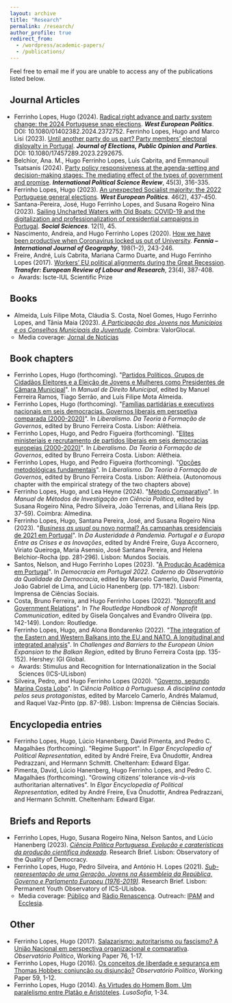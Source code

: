 ```yaml
---
layout: archive
title: "Research"
permalink: /research/
author_profile: true
redirect_from: 
  - /wordpress/academic-papers/
  - /publications/
---
```


Feel free to email me if you are unable to access any of the publications listed below.

<style>
  ul {
    padding-left: 15px; /* Diminua este valor para reduzir o espaçamento à esquerda */
  }
  
  ul li {
    margin-left: -5px; /* Diminua este valor para reduzir o espaçamento à esquerda dos itens */
  }
</style>


## Journal Articles

* Ferrinho Lopes, Hugo (2024). [Radical right advance and party system change: the 2024 Portuguese snap elections](https://doi.org/10.1080/01402382.2024.2372752). <b><i>West European Politics</i></b>. DOI: 10.1080/01402382.2024.2372752.
<span style="list-style-type: none; padding-left: 0;">Ferrinho Lopes, Hugo and Marco Lisi (2023). [Until another party do us part? Party members’ electoral disloyalty in Portugal](https://doi.org/10.1080/17457289.2023.2292675). <b><i>Journal of Elections, Public Opinion and Parties</i></b>. DOI: 10.1080/17457289.2023.2292675.</span> 
* Belchior, Ana. M., Hugo Ferrinho Lopes, Luís Cabrita, and Emmanouil Tsatsanis (2024). [Party policy responsiveness at the agenda-setting and decision-making stages: The mediating effect of the types of government and promise](https://journals.sagepub.com/doi/pdf/10.1177/01925121231155140). <b><i>International Political Science Review</i></b>, 45(3), 316-335. 
* Ferrinho Lopes, Hugo (2023). [An unexpected Socialist majority: the 2022 Portuguese general elections](https://www.tandfonline.com/doi/pdf/10.1080/01402382.2022.2070983?casa_token=LcYisGvvnAgAAAAA:crAT_E-1iAN4OAOFmhm-S3WVaQplB5ayAlIESzTYBNLhh7yegYlg9JL5K7w0uOAvdUJYpASwsS0Lwg). <b><i>West European Politics</i></b>. 46(2), 437-450. 
* Santana-Pereira, José, Hugo Ferrinho Lopes, and Susana Rogeiro Nina (2023). [Sailing Uncharted Waters with Old Boats: COVID-19 and the digitalization and professionalization of presidential campaigns in Portugal](https://www.mdpi.com/2076-0760/12/1/45). <b><i>Social Sciences</i></b>. 12(1), 45.
* Nascimento, Andreia, and Hugo Ferrinho Lopes (2020). [How we have been productive when Coronavirus locked us out of University](https://repositorio.ul.pt/bitstream/10451/45557/1/ICS_ANascimento_How.pdf). <b><i>Fennia – International Journal of Geography</i></b>, 198(1–2), 243-246.
* Freire, André, Luís Cabrita, Mariana Carmo Duarte, and Hugo Ferrinho Lopes (2017). [Workers’ EU political alignments during the Great Recession](https://journals.sagepub.com/doi/10.1177/1024258917696239). <b><i>Transfer: European Review of Labour and Research</i></b>, 23(4), 387-408. 
  * Awards: Iscte-IUL Scientific Prize 


## Books

* Almeida, Luís Filipe Mota, Cláudia S. Costa, Noel Gomes, Hugo Ferrinho Lopes, and Tânia Maia (2023). <i>[A Participação dos Jovens nos Municípios e os Conselhos Municipais da Juventude](https://www.aevst.com/wp-content/uploads/2023/10/Livro-Conselhos-Municipais-de-Juventude-1.pdf)</i>. Coimbra: ValorGlocal.
  * Media coverage: [Jornal de Notícias](https://www.jn.pt/2122761049/metade-dos-municipios-nao-tem-conselho-municipal-da-juventude/)
 
    
## Book chapters

* Ferrinho Lopes, Hugo (forthcoming). "[Partidos Políticos, Grupos de Cidadãos Eleitores e a Eleição de Jovens e Mulheres como Presidentes de Câmara Municipal](https://www.dropbox.com/scl/fi/quffmnopfq3qx3gtwwjk0/HFerrinhoLopes_Chapter_PartidosGCE_PCM.pdf?rlkey=t55ypdlxgd6qf5h5iiq2swnjw&dl=0)". In <i>Manual de Direito Municipal</i>, edited by Manuel Ferreira Ramos, Tiago Serrão, and Luís Filipe Mota Almeida. 
* Ferrinho Lopes, Hugo (forthcoming). "[Famílias partidárias e executivos nacionais em seis democracias. Governos liberais em perspetiva comparada (2000-2020)](https://www.dropbox.com/scl/fi/hf44y9qdykj2nb09iu0ro/Cap-tulo-4.-HFL-v4-22-04-2023.pdf?rlkey=755p0lmrze7v393d4y7vzpgqr&dl=0)". In <i>Liberalismo. Da Teoria à Formação de Governos</i>, edited by Bruno Ferreira Costa. Lisbon: Alêtheia.
* Ferrinho Lopes, Hugo, and Pedro Figueira (forthcoming). "[Elites ministeriais e recrutamento de partidos liberais em seis democracias europeias (2000-2020)](https://www.dropbox.com/scl/fi/z17g0h2ywzdnowywkddy5/Cap-tulo-5.-HFL-PF-vf-22-04-2023.pdf?rlkey=xp6j91u7a8by0paju80bffbb9&dl=0)". In <i>Liberalismo. Da Teoria à Formação de Governos</i>, edited by Bruno Ferreira Costa. Lisbon: Alêtheia.
* Ferrinho Lopes, Hugo, and Pedro Figueira (forthcoming). "[Opções metodológicas fundamentais](https://www.dropbox.com/scl/fi/3ncmdayno2j9lun5thwcw/Cap-tulo-metodol-gico-v9-22-04-2023.pdf?rlkey=l7y8zgnbhfpgd4k6ndgmn883k&dl=0)". In <i>Liberalismo. Da Teoria à Formação de Governos</i>, edited by Bruno Ferreira Costa. Lisbon: Alêtheia. (Autonomous chapter with the empirical strategy of the two chapters above)
* Ferrinho Lopes, Hugo, and Lea Heyne (2024). "[Método Comparativo](https://www.dropbox.com/scl/fi/0xgf0fd9gc2z6n7pjk80v/Cap.-M-todo-Comparativo-em-Ci-ncia-Pol-tica-rev.-HFL-LH-05-04-2023.pdf?rlkey=hwzct3f97scyk4p3orb1qdnaz&dl=0)". In <i>Manual de Métodos de Investigação em Ciência Política</i>, edited by Susana Rogeiro Nina, Pedro Silveira, João Terrenas, and Liliana Reis (pp. 37-59). Coimbra: Almedina.
* Ferrinho Lopes, Hugo, Santana Pereira, José, and Susana Rogeiro Nina (2023). "[<i>Business as usual</i> ou novo normal? As campanhas presidenciais de 2021 em Portugal](https://www.dropbox.com/scl/fi/4nqlax0pmlvv7ntzaaqvz/2023-Chapter-Mundos-Sociais.pdf?rlkey=4xge3q048ov8ddjs5ruwdnawu&dl=0)". In <i>Da Austeridade à Pandemia. Portugal e a Europa Entre as Crises e as Inovações</i>, edited by André Freire, Guya Accornero, Viriato Queiroga, Maria Asensio, José Santana Pereira, and Helena Belchior-Rocha (pp. 281-296). Lisbon: Mundos Sociais.
* Santos, Nelson, and Hugo Ferrinho Lopes (2023). "[A Produção Académica em Portugal](https://www.dropbox.com/scl/fi/fttp8exx8o54psl7q5x0z/2023-Chapter-OQD-ICS.pdf?rlkey=7fr7yzjgk60jbkn5qfco3rr6q&dl=0)". In <i>Democracia em Portugal 2022. Caderno do Observatório da Qualidade da Democracia</i>, edited by Marcelo Camerlo, David Pimenta, João Gabriel de Lima, and Lúcio Hanenberg (pp. 171-182). Lisbon: Imprensa de Ciências Sociais.
* Costa, Bruno Ferreira, and Hugo Ferrinho Lopes (2022). "[Nonprofit and Government Relations](https://www.taylorfrancis.com/chapters/edit/10.4324/9781003170563-18/nonprofit-government-relations-bruno-ferreira-costa-hugo-ferrinho-lopes?context=ubx&refId=e7773832-d07f-49c1-99e2-9634eed1fd0d)". In <i>The Routledge Handbook of Nonprofit Communication</i>, edited by Gisela Gonçalves and Evandro Oliveira (pp. 142-149). London: Routledge.
* Ferrinho Lopes, Hugo, and Alona Bondarenko (2022). "[The integration of the Eastern and Western Balkans into the EU and NATO. A longitudinal and integrated analysis](https://www.igi-global.com/chapter/the-integration-of-the-eastern-and-western-balkans-into-the-eu-and-nato/295606)". In <i>Challenges and Barriers to the European Union Expansion to the Balkan Region</i>, edited by Bruno Ferreira Costa (pp. 135-152). Hershey: IGI Global.
  * Awards: Stimulus and Recognition for Internationalization in the Social Sciences (ICS-ULisbon)
* Silveira, Pedro, and Hugo Ferrinho Lopes (2020). "[Governo, segundo Marina Costa Lobo](https://repositorio.ul.pt/bitstream/10451/47033/1/ICS_MCamerlo_Ciencia.pdf)". In <i>Ciência Política à Portuguesa. A disciplina contada pelos seus protagonistas</i>, edited by Marcelo Camerlo, Andrés Malamud, and Raquel Vaz-Pinto (pp. 87-98). Lisbon: Imprensa de Ciências Sociais.


## Encyclopedia entries
- Ferrinho Lopes, Hugo, Lúcio Hanenberg, David Pimenta, and Pedro C. Magalhães (forthcoming). "Regime Support". In <i>Elgar Encyclopedia of Political Representation</i>, edited by André Freire, Eva Önudottir, Andrea Pedrazzani, and Hermann Schmitt. Cheltenham: Edward Elgar.
- Pimenta, David, Lúcio Hanenberg, Hugo Ferrinho Lopes, and Pedro C. Magalhães (forthcoming). "Growing citizens’ tolerance <i>vis-à-vis</i> authoritarian alternatives". In <i>Elgar Encyclopedia of Political Representation</i>, edited by André Freire, Eva Önudottir, Andrea Pedrazzani, and Hermann Schmitt. Cheltenham: Edward Elgar.

  
## Briefs and Reports

* Ferrinho Lopes, Hugo, Susana Rogeiro Nina, Nelson Santos, and Lúcio Hanenberg (2023). <i>[Ciência Política Portuguesa. Evolução e caraterísticas da produção científica indexada](https://oqd.ics.ulisboa.pt/webwp/wp-content/uploads/2023/01/2023-Research-Brief-OQD-1.pdf)</i>. Research Brief. Lisbon: Observatory of the Quality of Democracy.
* Ferrinho Lopes, Hugo, Pedro Silveira, and António H. Lopes (2021). <i>[Sub-representação de uma Geração. Jovens na Assembleia da República, Governo e Parlamento Europeu (1976-2019)](https://www.opj.ics.ulisboa.pt/wp-content/uploads/ICS-Policy-Brief-2021.pdf)</i>. Research Brief. Lisbon: Permanent Youth Observatory of ICS-ULisboa.
  * Media coverage: [Público](https://www.publico.pt/2022/11/28/politica/noticia/aqui-ninguem-tweetou-debate-jovens-mostraram-querem-participar-2029537) and [Rádio Renascença](https://rr.sapo.pt/especial%5C/politica/2022/01/27/pedro-silveira-os-governos-nao-podem-ser-um-one-man-show/269893/). Outreach: [IPAM](https://www.ipam.pt/blog/participacao-jovem-na-era-digital/) and [Ecclesia](https://agencia.ecclesia.pt/portal/ha-uma-sub-representacao-cronica-das-novas-geracoes-na-politica-rita-saias/).


## Other

* Ferrinho Lopes, Hugo (2017). [Salazarismo: autoritarismo ou fascismo? A União Nacional em perspectiva organizacional e comparativa](http://www.observatoriopolitico.pt/wp-content/uploads/2017/11/WP_76_HL.pdf). <i>Observatório Político</i>, Working Paper 76, 1-17.
* Ferrinho Lopes, Hugo (2016). [Os conceitos de liberdade e segurança em Thomas Hobbes: conjunção ou disjunção?](http://www.observatoriopolitico.pt/wp-content/uploads/2016/03/WP_59_HFL.pdf) <i>Observatório Político</i>, Working Paper 59, 1-12.
* Ferrinho Lopes, Hugo (2014). [As Virtudes do Homem Bom. Um paralelismo entre Platão e Aristóteles](http://www.lusosofia.net/textos/20140517-lopes_hugo_2014_virtudes_homem_bom.pdf). <i>LusoSofia</i>, 1-34.




<!---
# Working Papers
- Moving online? The use of web surveys in political science research (2005-2019). (with [Ana M. Belchior](https://ciencia.iscte-iul.pt/authors/ana-maria-da-conceicao-belchior/cv), Viriato Queiroga and Ana Rezende-Matias)

# Work in Progress
- Perception of poll results and strategic voting. (with [José Santana-Pereira](https://ciencia.iscte-iul.pt/authors/jose-santana-pereira/cv) and [Susana Rogeiro Nina](https://www.ulusofona.pt/docentes/susana-isabel-rogeiro-pereira-nina-6412))
- Political party ethics self-regulation. (with [Luís de Sousa](https://www.ics.ulisboa.pt/pessoa/luis-de-sousa), [Fernando Casal Bertoa](https://whogoverns.eu/biography/) and [Lúcio Hanenberg](https://www.ics.ulisboa.pt/pessoa/lucio-hanenberg))
- Party Youth Wing Organization. (with [Brit Anlar](https://www.britanlar.com/), [Kira R. Kurz](https://kirareneekurz.owlstown.net/) and [Ieva Hofmane](https://www.eui.eu/people?id=ieva-hofmane)).
- Youth Political Representation in Portugal. Evidence from local and national elections. (chapter for Political Youth Representation - A Global Perspective, edited by [Brit Anlar](https://www.britanlar.com/) and [Kira R. Kurz](https://kirareneekurz.owlstown.net/)).
- Young people and corruption perceptions in Spain and Portugal. (with [Gustavo Gouvêa Maciel](https://scholar.google.com/citations?user=po780s0AAAAJ&hl=en))
- Exposure to polls, late deciders, and strategic voting. A tale of three elections in Portugal. (with [José Santana-Pereira](https://ciencia.iscte-iul.pt/authors/jose-santana-pereira/cv) and [Susana Rogeiro Nina](https://www.ulusofona.pt/docentes/susana-isabel-rogeiro-pereira-nina-6412))

--->

